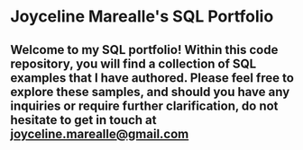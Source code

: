 
# Joyceline Marealle's SQL Portfolio

## Welcome to my SQL portfolio! Within this code repository, you will find a collection of SQL examples that I have authored. Please feel free to explore these samples, and should you have any inquiries or require further clarification, do not hesitate to get in touch at joyceline.marealle@gmail.com

